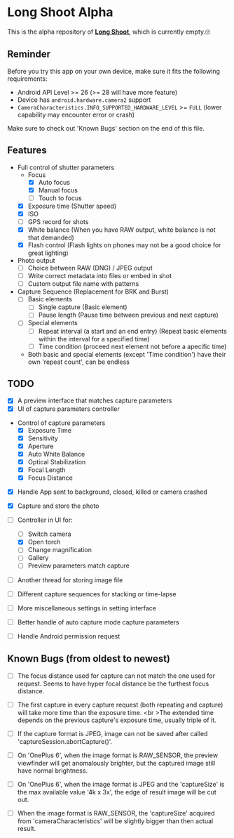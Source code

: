 # Long Shoot Alpha
This is the alpha repository of **[Long Shoot](https://github.com/Tyrone-Liu/LongShoot)**, which is currently empty.🙄  


## Reminder
Before you try this app on your own device, make sure it fits the following requirements:
+ Android API Level >= 26 (>= 28 will have more feature)
+ Device has `android.hardware.camera2` support
+ `CameraCharacteristics.INFO_SUPPORTED_HARDWARE_LEVEL` >= `FULL` (lower capability may encounter error or crash)

Make sure to check out 'Known Bugs' section on the end of this file.  


## Features
+ Full control of shutter parameters
    * Focus
        - [x] Auto focus
        - [x] Manual focus
        - [ ] Touch to focus
    * [x] Exposure time (Shutter speed)
    * [x] ISO
    * [ ] GPS record for shots
    * [x] White balance (When you have RAW output, white balance is not that demanded)
    * [x] Flash control (Flash lights on phones may not be a good choice for great lighting)
+ Photo output
    * [ ] Choice between RAW (DNG) / JPEG output
    * [ ] Write correct metadata into files or embed in shot
    * [ ] Custom output file name with patterns
+ Capture Sequence (Replacement for BRK and Burst)
    * [ ] Basic elements
        - [ ] Single capture (Basic element)
        - [ ] Pause length (Pause time between previous and next capture)
    * [ ] Special elements
        - [ ] Repeat interval (a start and an end entry) (Repeat basic elements within the interval for a specified time)
        - [ ] Time condition (proceed next element not before a apecific time)
    * Both basic and special elements (except 'Time condition') have their own 'repeat count', can be endless


## TODO
+ [x] A preview interface that matches capture parameters
+ [x] UI of capture parameters controller
+ Control of capture parameters
    * [x] Exposure Time
    * [x] Sensitivity
    * [x] Aperture
    * [x] Auto White Balance
    * [x] Optical Stabilization
    * [x] Focal Length
    * [x] Focus Distance
+ [x] Handle App sent to background, closed, killed or camera crashed
+ [x] Capture and store the photo
+ [ ] Controller in UI for:
    * [ ] Switch camera
    * [x] Open torch
    * [ ] Change magnification
    * [ ] Gallery
    * [ ] Preview parameters match capture
+ [ ] Another thread for storing image file
+ [ ] Different capture sequences for stacking or time-lapse
+ [ ] More miscellaneous settings in setting interface
+ [ ] Better handle of auto capture mode capture parameters
+ [ ] Handle Android permission request


## Known Bugs (from oldest to newest)
+ [ ] The focus distance used for capture can not match the one used for request.  Seems to have hyper focal distance be the furthest focus distance.  
+ [ ] The first capture in every capture request (both repeating and capture) will take more time than the exposure time.  <br \>The extended time depends on the previous capture's exposure time, usually triple of it.  
+ [ ] If the capture format is JPEG, image can not be saved after called 'captureSession.abortCapture()'.  
+ [ ] On 'OnePlus 6', when the image format is RAW_SENSOR, the preview viewfinder will get anomalously brighter, but the captured image still have normal brightness.  
+ [ ] On 'OnePlus 6', when the image format is JPEG and the 'captureSize' is the max available value '4k x 3x', the edge of result image will be cut out.  
+ [ ] When the image format is RAW_SENSOR, the 'captureSize' acquired from 'cameraCharacteristics' will be slightly bigger than then actual result.  

